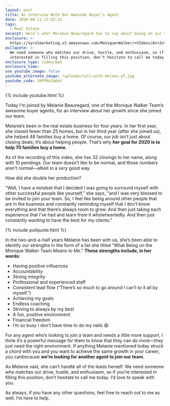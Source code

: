 ```yaml
---
layout: post
title: An Interview With Our Awesome Buyer’s Agent
date: 2020-08-11 17:52:12
tags:
  - Real Estate
excerpt: Here’s what Melanie Beauregard has to say about being on our team.
enclosure: >-
  https://vyralmarketing.s3.amazonaws.com/Monique+Walker/+VIdeos/An+Interview+With+Our+Awesome+Buyers+Agent.mp4
pullquote: >-
  We need someone who matches our drive, hustle, and enthusiasm, so if you’re
  interested in filling this position, don’t hesitate to call me today.
enclosure_type: video/mp4
enclosure_time:
use_youtube_image: false
youtube_alternate_image: /uploads/call-with-melani-yt.jpg
youtube_code: 1KPPNu3a6uY
---
```


{% include youtube.html %}

Today I’m joined by Melanie Beauregard, one of the Monique Walker Team’s awesome buyer agents, for an interview about her growth since she joined our team.&nbsp;

Melanie’s been in the real estate business for four years. In her first year, she closed fewer than 25 homes, but in her third year (after she joined us), she helped 48 families buy a home. Of course, our job isn’t just about closing deals; it’s about helping people. That’s why **her goal for 2020 is to help 70 families buy a home.&nbsp;**

As of the recording of this video, she has 32 closings to her name, along with 10 pendings. Our team doesn’t like to be normal, and those numbers aren’t normal—albeit in a *very* good way.&nbsp;

How did she double her production?

“Well, I have a mindset that I decided I was going to surround myself with other successful people like yourself,” she says, “and I was very blessed to be invited to join your team. So, I feel like being around other people that are in the business and constantly reminding myself that I don’t know everything and that there’s always room to grow. And then just taking each experience that I’ve had and learn from it wholeheartedly. And then just constantly wanting to have the best for my clients.”&nbsp;

{% include pullquote.html %}

In the two-and-a-half years Melanie has been with us, she’s been able to identify our strengths in the form of a list she titled “What Being on the Monique Walker Team Means to Me.” **These strengths include, in her words:**

* Having positive influences
* Accountability&nbsp;
* Strong integrity
* Professional and experienced staff&nbsp;
* Consistent lead flow (“There’s so much to go around I can’t to it all by myself.”)
* Achieving my goals
* Endless coaching&nbsp;
* Striving to always by my best&nbsp;
* A fun, positive environment
* Financial freedom&nbsp;
* I’m so busy I don’t have time to do my nails 😄

For any agent who’s looking to join a team and needs a little more support, I think it’s a powerful message for them to know that they can do more—they just need the right environment. If anything Melanie mentioned today struck a chord with you and you want to achieve the same growth in your career, you canbecause **we’re looking for another agent to join our team.&nbsp;**

As Melanie said, she can’t handle all of the leads herself. We need someone who matches our drive, hustle, and enthusiasm, so if you’re interested in filling this position, don’t hesitate to call me today. I’d love to speak with you.&nbsp;

As always, if you have any other questions, feel free to reach out to me as well. I’m here to help.
